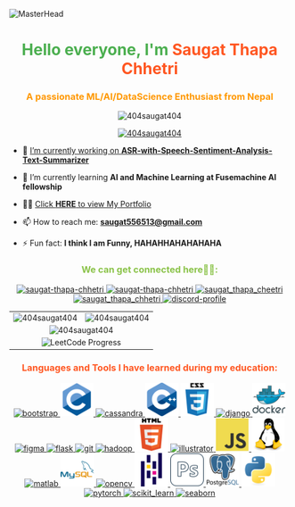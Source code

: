 ![MasterHead](https://steamuserimages-a.akamaihd.net/ugc/945094571616867748/680E4979CC75A2310664E0883F3F3FC6CBECA3BE/?imw=5000&imh=5000&ima=fit&impolicy=Letterbox&imcolor=%23000000&letterbox=false)

<h1 align="center" style="color: #4CAF50;">Hello everyone, I'm <span style="color: #FF5722;">Saugat Thapa Chhetri</span></h1>
<h3 align="center" style="color: #FF9800;">A passionate ML/AI/DataScience Enthusiast from Nepal</h3> 

<p align="center">
  <img src="https://komarev.com/ghpvc/?username=404saugat404&label=Profile%20views&color=0e75b6&style=flat" alt="404saugat404" />
</p>





<p align="center">
  <a href="https://github.com/ryo-ma/github-profile-trophy">
    <img src="https://github-profile-trophy.vercel.app/?username=404saugat404&row=1&column=6&theme=algolia&margin-w=25&no-frame=false&border-color=darkblue" alt="404saugat404" />
  </a>
</p>


- 🔭 [I’m currently working on **ASR-with-Speech-Sentiment-Analysis-Text-Summarizer**](https://github.com/fuseai-fellowship/ASR-with-Speech-Sentiment-Analysis-Text-Summarizer)

- 🌱 I’m currently learning **AI and Machine Learning at Fusemachine AI fellowship**

- 👨‍💻 [Click **HERE** to view My Portfolio](https://404saugat404.github.io/advance_portfolio/)

- 📫 How to reach me: **saugat556513@gmail.com**

- ⚡ Fun fact: **I think I am Funny, HAHAHHAHAHAHAHA**





<h3 align="center" style="color: #8BC34A;">We can get connected here👀👀:</h3>
<p align="center">
  <a href="https://linkedin.com/in/saugat-thapa-chhetri" target="blank">
    <img src="https://img.shields.io/badge/LinkedIn-Saugat_Thapa_Chhetri-0E2A50?style=flat&logo=linkedin&logoColor=0A66C2&labelColor=0E2A50" alt="saugat-thapa-chhetri" height="30" />
  </a>
  <a href="https://www.facebook.com/profile.php?id=100009199940499" target="blank">
    <img src="https://img.shields.io/badge/Facebook-Saugat_Thapa_Chhetri-0E2A50?style=flat&logo=facebook&logoColor=1877F2&labelColor=0E2A50" alt="saugat-thapa-chhetri" height="30" />
  </a>
  <a href="https://instagram.com/saugat_thapa_cheetri" target="blank">
    <img src="https://img.shields.io/badge/Instagram-Saugat_Thapa_Cheetri-0E2A50?style=flat&logo=instagram&logoColor=E4405F&labelColor=0E2A50" alt="saugat_thapa_cheetri" height="30" />
  </a>
  <a href="https://leetcode.com/u/404saugat404/" target="blank">
    <img src="https://img.shields.io/badge/LeetCode-Saugat_Thapa_Cheetri-0E2A50?style=flat&logo=leetcode&logoColor=FFA116&labelColor=0E2A50" alt="saugat_thapa_chhetri" height="30" />
  </a>
  <a href="https://discord.com/users/750268414588747847" target="blank">
    <img src="https://img.shields.io/badge/Discord-Saugat_Thapa_Chhetri-0E2A50?style=flat&logo=discord&logoColor=5865F2&labelColor=0E2A50" alt="discord-profile" height="30" />
  </a>
</p>

<table align="center">
  <tr>
    <td>
      <img src="https://github-readme-stats.vercel.app/api?username=404saugat404&show_icons=true&locale=en&theme=dark&border_radius=30&bg_color=0e1c36&title_color=3b82f6&icon_color=3b82f6&text_color=ffffff&border_color=3b82f6" alt="404saugat404" width="400" height="200" />
    </td>
    <td>
      <img src="https://github-readme-streak-stats.herokuapp.com/?user=404saugat404&theme=dark&border_radius=30&background=0e1c36&ring=3b82f6&fire=3b82f6&currStreakLabel=ffffff&border=3b82f6" alt="404saugat404" width="400" height="200" />
    </td>
  </tr>
  <tr>
    <td colspan="2" align="center">
      <img src="https://github-readme-stats.vercel.app/api/top-langs?username=404saugat404&show_icons=true&locale=en&layout=compact&theme=dark&border_radius=30&bg_color=0e1c36&title_color=3b82f6&icon_color=3b82f6&text_color=ffffff&border_color=3b82f6" alt="404saugat404" width="400" height="200" />
    </td>
  </tr>
  <tr>
    <td colspan="2" align="center">
      <img src="https://leetcard.jacoblin.cool/404saugat404?theme=dark&border=3b82f6&radius=30&ext=heatmap&bg=0e1c36&font=3b82f6" alt="LeetCode Progress" width="400" height="200" />
    </td>
  </tr>
</table>











<h3 align="center" style="color: #FF5722;">Languages and Tools I have learned during my education:</h3>
<p align="center">
  <a href="https://getbootstrap.com" target="_blank" rel="noreferrer"> <img src="https://www.drupal.org/files/styles/grid-3-2x/public/project-images/bootstrap5.jpeg?itok=wkBtyvSM" alt="bootstrap" width="60" height="60"/> </a>
  <a href="https://www.cprogramming.com/" target="_blank" rel="noreferrer"> <img src="https://raw.githubusercontent.com/devicons/devicon/master/icons/c/c-original.svg" alt="c" width="60" height="60"/> </a>
  <a href="https://cassandra.apache.org/" target="_blank" rel="noreferrer"> <img src="https://www.vectorlogo.zone/logos/apache_cassandra/apache_cassandra-icon.svg" alt="cassandra" width="60" height="60"/> </a>
  <a href="https://www.w3schools.com/cpp/" target="_blank" rel="noreferrer"> <img src="https://raw.githubusercontent.com/devicons/devicon/master/icons/cplusplus/cplusplus-original.svg" alt="cplusplus" width="60" height="60"/> </a>
  <a href="https://www.w3schools.com/css/" target="_blank" rel="noreferrer"> <img src="https://raw.githubusercontent.com/devicons/devicon/master/icons/css3/css3-original-wordmark.svg" alt="css3" width="60" height="60"/> </a>
  <a href="https://www.djangoproject.com/" target="_blank" rel="noreferrer"> <img src="https://cdn.worldvectorlogo.com/logos/django.svg" alt="django" width="60" height="60"/> </a>
  <a href="https://www.docker.com/" target="_blank" rel="noreferrer"> <img src="https://raw.githubusercontent.com/devicons/devicon/master/icons/docker/docker-original-wordmark.svg" alt="docker" width="60" height="60"/> </a>
  <a href="https://www.figma.com/" target="_blank" rel="noreferrer"> <img src="https://www.vectorlogo.zone/logos/figma/figma-icon.svg" alt="figma" width="60" height="60"/> </a>
  <a href="https://flask.palletsprojects.com/" target="_blank" rel="noreferrer"> <img src="https://www.vectorlogo.zone/logos/pocoo_flask/pocoo_flask-icon.svg" alt="flask" width="60" height="60"/> </a>
  <a href="https://git-scm.com/" target="_blank" rel="noreferrer"> <img src="https://www.vectorlogo.zone/logos/git-scm/git-scm-icon.svg" alt="git" width="60" height="60"/> </a>
  <a href="https://hadoop.apache.org/" target="_blank" rel="noreferrer"> <img src="https://www.vectorlogo.zone/logos/apache_hadoop/apache_hadoop-icon.svg" alt="hadoop" width="60" height="60"/> </a>
  <a href="https://www.w3.org/html/" target="_blank" rel="noreferrer"> <img src="https://raw.githubusercontent.com/devicons/devicon/master/icons/html5/html5-original-wordmark.svg" alt="html5" width="60" height="60"/> </a>
  <a href="https://www.adobe.com/in/products/illustrator.html" target="_blank" rel="noreferrer"> <img src="https://www.vectorlogo.zone/logos/adobe_illustrator/adobe_illustrator-icon.svg" alt="illustrator" width="60" height="60"/> </a>
  <a href="https://developer.mozilla.org/en-US/docs/Web/JavaScript" target="_blank" rel="noreferrer"> <img src="https://raw.githubusercontent.com/devicons/devicon/master/icons/javascript/javascript-original.svg" alt="javascript" width="60" height="60"/> </a>
  <a href="https://www.linux.org/" target="_blank" rel="noreferrer"> <img src="https://raw.githubusercontent.com/devicons/devicon/master/icons/linux/linux-original.svg" alt="linux" width="60" height="60"/> </a>
  <a href="https://www.mathworks.com/" target="_blank" rel="noreferrer"> <img src="https://upload.wikimedia.org/wikipedia/commons/2/21/Matlab_Logo.png" alt="matlab" width="60" height="60"/> </a>
  <a href="https://www.mysql.com/" target="_blank" rel="noreferrer"> <img src="https://raw.githubusercontent.com/devicons/devicon/master/icons/mysql/mysql-original-wordmark.svg" alt="mysql" width="60" height="60"/> </a>
  <a href="https://opencv.org/" target="_blank" rel="noreferrer"> <img src="https://www.vectorlogo.zone/logos/opencv/opencv-icon.svg" alt="opencv" width="60" height="60"/> </a>
  <a href="https://pandas.pydata.org/" target="_blank" rel="noreferrer"> <img src="https://raw.githubusercontent.com/devicons/devicon/2ae2a900d2f041da66e950e4d48052658d850630/icons/pandas/pandas-original.svg" alt="pandas" width="60" height="60"/> </a>
  <a href="https://www.photoshop.com/en" target="_blank" rel="noreferrer"> <img src="https://raw.githubusercontent.com/devicons/devicon/master/icons/photoshop/photoshop-line.svg" alt="photoshop" width="60" height="60"/> </a>
  <a href="https://www.postgresql.org" target="_blank" rel="noreferrer"> <img src="https://raw.githubusercontent.com/devicons/devicon/master/icons/postgresql/postgresql-original-wordmark.svg" alt="postgresql" width="60" height="60"/> </a>
  <a href="https://www.python.org" target="_blank" rel="noreferrer"> <img src="https://raw.githubusercontent.com/devicons/devicon/master/icons/python/python-original.svg" alt="python" width="60" height="60"/> </a>
  <a href="https://pytorch.org/" target="_blank" rel="noreferrer"> <img src="https://www.vectorlogo.zone/logos/pytorch/pytorch-icon.svg" alt="pytorch" width="60" height="60"/> </a>
  <a href="https://scikit-learn.org/" target="_blank" rel="noreferrer"> <img src="https://upload.wikimedia.org/wikipedia/commons/0/05/Scikit_learn_logo_small.svg" alt="scikit_learn" width="60" height="60"/> </a>
  <a href="https://seaborn.pydata.org/" target="_blank" rel="noreferrer"> <img src="https://seaborn.pydata.org/_images/logo-mark-lightbg.svg" alt="seaborn" width="60" height="60"/> </a>
  </p>




